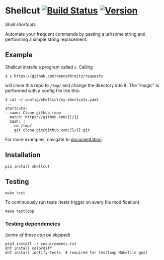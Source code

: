 # Shellcut [![Build Status](https://travis-ci.org/radomirbosak/shellcut.svg?branch=master)](https://travis-ci.org/radomirbosak/shellcut) [![Version](http://img.shields.io/pypi/v/shellcut.svg?style=flat)](https://pypi.python.org/pypi/shellcut/)

_Shell shortcuts_

Automate your frequent commands by pasting a url/some string and performing a simple string replacement.

## Example

Shellcut installs a program called `s`. Calling
```
$ s https://github.com/kennethreitz/requests
```

will clone this repo to `/tmp/` and change the directory into it. The "magic" is performed with a config file like this:

```$ console
$ cat ~/.config/shellcut/my-shortcuts.yaml
---
shortcuts:
- name: Clone github repo
  match: https://github.com/{}/{}
  bash: |
    cd /tmp/
    git clone git@github.com:{}/{}.git
```

For more examples, navigate to [documentation](docs/usage.md).

## Installation
```console
pip install shellcut
```

## Testing
```console
make test
```

To continuously run tests (tests trigger on every file modification):
```console
make testloop
```

### Testing dependencies
_(some of these can be skipped)_
```console
pip3 install -r requirements.txt
dnf install colordiff
dnf install inotify-tools  # required for testloop Makefile goal
```
